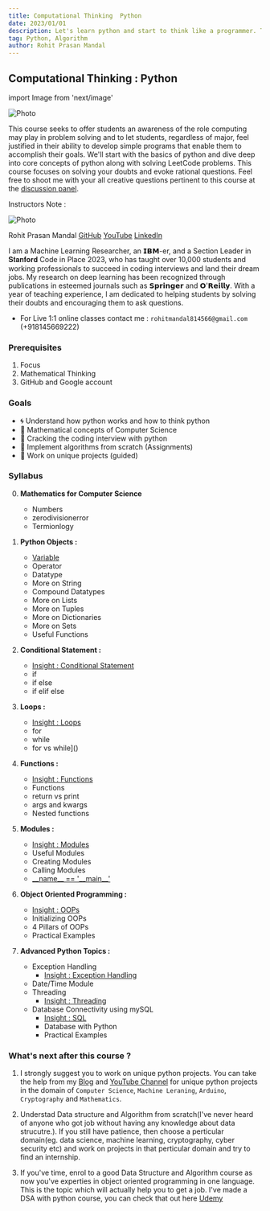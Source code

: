 ```yaml
---
title: Computational Thinking  Python
date: 2023/01/01
description: Let's learn python and start to think like a programmer. This course seeks to offer students an awareness of the role computing may play in problem solving and to let students, regardless of major, feel justified in their ability to develop simple programs that enable them to accomplish their goals. We'll start with the basics of python and dive deep into core concepts of python along with solving LeetCode problems.
tag: Python, Algorithm
author: Rohit Prasan Mandal
---
```


## Computational Thinking : Python

import Image from 'next/image'

<Image
  src="/images/ad.png"
  alt="Photo"
  width={4592}
  height={2584}
  priority
  className="next-image"
/>


This course seeks to offer students an awareness of the role computing may play in problem solving and to let students, regardless of major, feel justified in their ability to develop simple programs that enable them to accomplish their goals. We'll start with the basics of python and dive deep into core concepts of python along with solving LeetCode problems. This course focuses on solving your doubts and evoke rational questions. Feel free to shoot me with your all creative questions pertinent to this course at the [discussion panel](https://github.com/xiaowuc2/Computational-Thinking-Python/discussions).


Instructors Note : 


<Image
  src="https://www.teacheron.com/resources/assets/img/badges/proudToBeTeacher.png"
  href="https://www.teacheron.com/tutor-profile/76UO?r=76UO"
  alt="Photo"
  width={120px}
  height={52px}
  target="_blank"
  priority
  className="next-image"
/>



Rohit Prasan Mandal [GitHub](https://github.com/xiaowuc2) [YouTube](https://www.youtube.com/qxresearch) [LinkedIn](https://linkedin.com/in/xiaowuc2)

I am a Machine Learning Researcher, an 𝗜𝗕𝗠-er, and a Section Leader in 𝐒𝐭𝐚𝐧𝐟𝐨𝐫𝐝 Code in Place 2023, who has taught over 10,000 students and working professionals to succeed in coding interviews and land their dream jobs. My research on deep learning has been recognized through publications in esteemed journals such as 𝗦𝗽𝗿𝗶𝗻𝗴𝗲𝗿 and 𝗢'𝗥𝗲𝗶𝗹𝗹𝘆. With a year of teaching experience, I am dedicated to helping students by solving their doubts and encouraging them to ask questions.

- For Live 1:1 online classes contact me : `rohitmandal814566@gmail.com` (+918145669222)

### Prerequisites

1. Focus
2. Mathematical Thinking  
3. GitHub and Google account

### Goals

- 🌀 Understand how python works and how to think python
- 🍥 Mathematical concepts of Computer Science
- 🍁 Cracking the coding interview with python
- 🍉 Implement algorithms from scratch (Assignments)
- 🍚 Work on unique projects (guided)

### Syllabus 

0. **Mathematics for Computer Science**
    - Numbers
    - zerodivisionerror
    - Termionlogy

1. **Python Objects :**

    - [Variable]()
    - Operator
    - Datatype
    - More on String
    - Compound Datatypes
    - More on Lists
    - More on Tuples
    - More on Dictionaries
    - More on Sets
    - Useful Functions
    
2. **Conditional Statement :**

    - [Insight : Conditional Statement]()
    - if
    - if else
    - if elif else

3. **Loops :**

    - [Insight : Loops]()
    - for
    - while
    - for vs while]()
    
4. **Functions :** 

    - [Insight : Functions]()
    - Functions
    - return vs print
    - args and kwargs
    - Nested functions

5. **Modules :** 
    
    - [Insight : Modules]()
    - Useful Modules
    - Creating Modules
    - Calling Modules
    - [\_\_name__ == '\_\_main\_\_']()
  
6. **Object Oriented Programming :**
   
   - [Insight : OOPs]()
   - Initializing OOPs
   - 4 Pillars of OOPs
   - Practical Examples
  
7. **Advanced Python Topics :**

    - Exception Handling
        - [Insight : Exception Handling]()
    - Date/Time Module
    - Threading
        - [Insight : Threading]()
    - Database Connectivity using mySQL
        - [Insight : SQL]()
        - Database with Python
        - Practical Examples

     

### What's next after this course ? 

1. I strongly suggest you to work on unique python projects. You can take the help from my [Blog](https://xiaowuc2.vercel.app/posts) and [YouTube Channel](https://www.youtube.com/c/qxresearch/) for unique python projects in the domain of `Computer Science`, `Machine Leraning`, `Arduino`, `Cryptography` and `Mathematics`. 

2. Understad Data structure and Algorithm from scratch(I've never heard of anyone who got job without having any knowledge about data strucutre.). If you still have patience, then choose a perticular domain(eg. data science, machine learning, cryptography, cyber security etc) and work on projects in that perticular domain and try to find an internship.

3. If you've time, enrol to a good Data Structure and Algorithm course as now you've experties in object oriented programming in one language. This is the topic which will actually help you to get a job. I've made a DSA with python course, you can check that out here [Udemy]()

